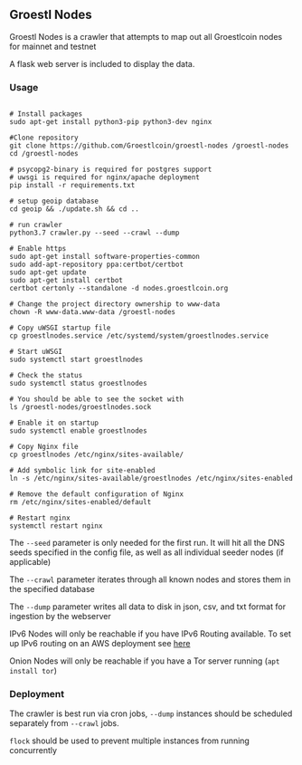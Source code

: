 ## Groestl Nodes

Groestl Nodes is a crawler that attempts to map out all Groestlcoin nodes for mainnet and testnet

A flask web server is included to display the data.

### Usage
```

# Install packages
sudo apt-get install python3-pip python3-dev nginx

#Clone repository
git clone https://github.com/Groestlcoin/groestl-nodes /groestl-nodes
cd /groestl-nodes

# psycopg2-binary is required for postgres support
# uwsgi is required for nginx/apache deployment
pip install -r requirements.txt

# setup geoip database
cd geoip && ./update.sh && cd ..

# run crawler
python3.7 crawler.py --seed --crawl --dump

# Enable https
sudo apt-get install software-properties-common
sudo add-apt-repository ppa:certbot/certbot
sudo apt-get update
sudo apt-get install certbot
certbot certonly --standalone -d nodes.groestlcoin.org

# Change the project directory ownership to www-data
chown -R www-data.www-data /groestl-nodes

# Copy uWSGI startup file
cp groestlnodes.service /etc/systemd/system/groestlnodes.service

# Start uWSGI
sudo systemctl start groestlnodes

# Check the status
sudo systemctl status groestlnodes

# You should be able to see the socket with
ls /groestl-nodes/groestlnodes.sock

# Enable it on startup
sudo systemctl enable groestlnodes

# Copy Nginx file
cp groestlnodes /etc/nginx/sites-available/

# Add symbolic link for site-enabled
ln -s /etc/nginx/sites-available/groestlnodes /etc/nginx/sites-enabled

# Remove the default configuration of Nginx
rm /etc/nginx/sites-enabled/default

# Restart nginx
systemctl restart nginx

```

The `--seed` parameter is only needed for the first run. It will hit all the DNS seeds specified in the config file, as well as all individual seeder nodes (if applicable)

The `--crawl` parameter iterates through all known nodes and stores them in the specified database

The `--dump` parameter writes all data to disk in json, csv, and txt format for ingestion by the webserver

IPv6 Nodes will only be reachable if you have IPv6 Routing available. To set up IPv6 routing on an AWS deployment see [here](https://www.dogsbody.com/blog/setting-up-ipv6-on-your-ec2/)

Onion Nodes will only be reachable if you have a Tor server running (`apt install tor`)

### Deployment
The crawler is best run via cron jobs, `--dump` instances should be scheduled separately from `--crawl` jobs.

`flock` should be used to prevent multiple instances from running concurrently
